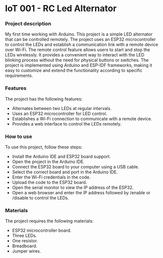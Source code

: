 # IoT 001 - RC Led Alternator

### Project description
My first time working with Arduino. This project is a simple LED alternator that can be controlled remotely. The project uses an ESP32 microcontroller to control the LEDs and establish a communication link with a remote device over Wi-Fi. The remote control feature allows users to start and stop the LEDs wirelessly. It provides a convenient way to interact with the LED blinking process without the need for physical buttons or switches. The project is implemented using Arduino and ESP-IDF frameworks, making it easy to customize and extend the functionality according to specific requirements.

### Features
The project has the following features:
- Alternates between two LEDs at regular intervals.
- Uses an ESP32 microcontroller for LED control.
- Establishes a Wi-Fi connection to communicate with a remote device.
- Provides a web interface to control the LEDs remotely.

### How to use
To use this project, follow these steps:
- Install the Arduino IDE and ESP32 board support.
- Open the project in the Arduino IDE.
- Connect the ESP32 board to your computer using a USB cable.
- Select the correct board and port in the Arduino IDE.
- Enter the Wi-Fi credentials in the code.
- Upload the code to the ESP32 board.
- Open the serial monitor to view the IP address of the ESP32.
- Open a web browser and enter the IP address followed by /enable or /disable to control the LEDs.

### Materials
The project requires the following materials:
- ESP32 microcontroller board.
- Three LEDs.
- One resistor.
- Breadboard.
- Jumper wires.




